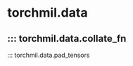 # torchmil.data

::: torchmil.data.collate_fn
-------------------------
::: torchmil.data.pad_tensors
